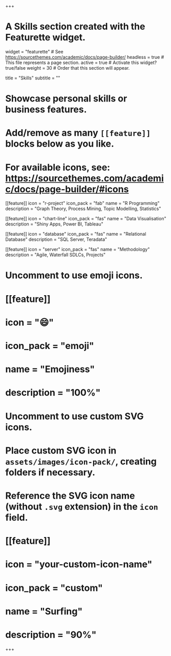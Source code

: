 +++
# A Skills section created with the Featurette widget.
widget = "featurette"  # See https://sourcethemes.com/academic/docs/page-builder/
headless = true  # This file represents a page section.
active = true  # Activate this widget? true/false
weight = 30  # Order that this section will appear.

title = "Skills"
subtitle = ""

# Showcase personal skills or business features.
# 
# Add/remove as many `[[feature]]` blocks below as you like.
# 
# For available icons, see: https://sourcethemes.com/academic/docs/page-builder/#icons

[[feature]]
  icon = "r-project"
  icon_pack = "fab"
  name = "R Programming"
  description = "Graph Theory, Process Mining, Topic Modelling, Statistics"
  
[[feature]]
  icon = "chart-line"
  icon_pack = "fas"
  name = "Data Visualisation"
  description = "Shiny Apps, Power BI, Tableau"  
  
[[feature]]
  icon = "database"
  icon_pack = "fas"
  name = "Relational Database"
  description = "SQL Server, Teradata"

[[feature]]
  icon = "server"
  icon_pack = "fas"
  name = "Methodology"
  description = "Agile, Waterfall SDLCs, Projects"

# Uncomment to use emoji icons.
# [[feature]]
#  icon = ":smile:"
#  icon_pack = "emoji"
#  name = "Emojiness"
#  description = "100%"  

# Uncomment to use custom SVG icons.
# Place custom SVG icon in `assets/images/icon-pack/`, creating folders if necessary.
# Reference the SVG icon name (without `.svg` extension) in the `icon` field.
# [[feature]]
#  icon = "your-custom-icon-name"
#  icon_pack = "custom"
#  name = "Surfing"
#  description = "90%"

+++
